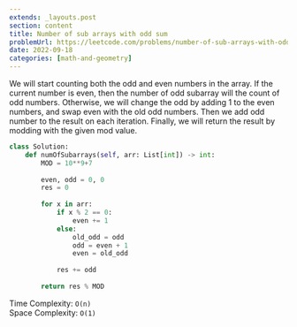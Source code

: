 ```yaml
---
extends: _layouts.post
section: content
title: Number of sub arrays with odd sum
problemUrl: https://leetcode.com/problems/number-of-sub-arrays-with-odd-sum/
date: 2022-09-18
categories: [math-and-geometry]
---
```


We will start counting both the odd and even numbers in the array. If the current number is even, then the number of odd subarray will the count of odd numbers. Otherwise, we will change the odd by adding 1 to the even numbers, and swap even with the old odd numbers. Then we add odd number to the result on each iteration. Finally, we will return the result by modding with the given mod value.

```python
class Solution:
    def numOfSubarrays(self, arr: List[int]) -> int:
        MOD = 10**9+7
        
        even, odd = 0, 0
        res = 0
        
        for x in arr:
            if x % 2 == 0:
                even += 1
            else:
                old_odd = odd
                odd = even + 1
                even = old_odd
            
            res += odd
            
        return res % MOD
```

Time Complexity: `O(n)` <br/>
Space Complexity: `O(1)`